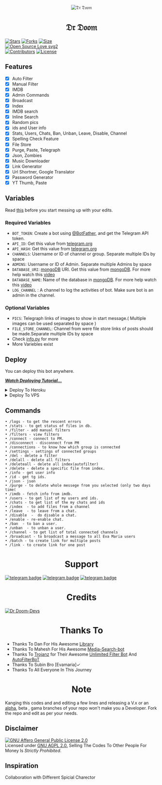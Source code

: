 <p align="center">
  <img src="https://telegra.ph/file/3a7ff2efd3deab9b4b397.jpg" alt="𝔇𝔯 𝔇𝔬𝔬𝔪">
</p>
<h1 align="center">
  <b>𝔇𝔯 𝔇𝔬𝔬𝔪</b>
</h1>


[![Stars](https://img.shields.io/github/stars/SpideyserTG/HulkBusterBot?style=curve-square&color=red)](https://github.com/SpideyserTG/HulkBusterBot/stargazers)
[![Forks](https://img.shields.io/github/forks/SpideyserTG/HulkBusterBot?style=curve-square&color=red)](https://github.com/SpideyserTG/HulkBusterBot/fork)
[![Size](https://img.shields.io/github/repo-size/SpideyserTG/HulkBusterBot?style=curve-square&color=green)](https://github.com/SpideyserTG/HulkBusterBot/)   
[![Open Source Love svg2](https://badges.frapsoft.com/os/v2/open-source.svg?v=103)](https://github.com/SpiderserTG/HulkBusterBot)   
[![Contributors](https://img.shields.io/github/contributors/SpideyserTG/HulkBusterBot?style=curve-square&color=green)](https://github.com/SpideyserTG/HulkBusterBot/graphs/contributors)
[![License](https://img.shields.io/badge/License-AGPL-blue)](https://github.com/SpiderserTG/HulkBusterBot/blob/main/LICENSE)

## Features

- [x] Auto Filter
- [x] Manual Filter
- [x] IMDB
- [x] Admin Commands
- [x] Broadcast
- [x] Index
- [x] IMDB search
- [x] Inline Search
- [x] Random pics
- [x] ids and User info 
- [x] Stats, Users, Chats, Ban, Unban, Leave, Disable, Channel
- [x] Spelling Check Feature
- [x] File Store
- [x] Purge, Paste, Telegraph
- [x] Json, Zombies
- [x] Music Downloader
- [x] Link Generator
- [x] Url Shortner, Google Translator
- [x] Password Generator
- [x] YT Thumb, Paste
## Variables

Read [this](https://telegram.dog/nonokanw/1) before you start messing up with your edits.

### Required Variables
* `BOT_TOKEN`: Create a bot using [@BotFather](https://telegram.dog/BotFather), and get the Telegram API token.
* `API_ID`: Get this value from [telegram.org](https://my.telegram.org/apps)
* `API_HASH`: Get this value from [telegram.org](https://my.telegram.org/apps)
* `CHANNELS`: Username or ID of channel or group. Separate multiple IDs by space
* `ADMINS`: Username or ID of Admin. Separate multiple Admins by space
* `DATABASE_URI`: [mongoDB](https://www.mongodb.com) URI. Get this value from [mongoDB](https://www.mongodb.com). For more help watch this [video](https://youtu.be/1G1XwEOnxxo)
* `DATABASE_NAME`: Name of the database in [mongoDB](https://www.mongodb.com). For more help watch this [video](https://youtu.be/1G1XwEOnxxo)
* `LOG_CHANNEL` : A channel to log the activities of bot. Make sure bot is an admin in the channel.
### Optional Variables
* `PICS`: Telegraph links of images to show in start message.( Multiple images can be used separated by space )
* `FILE_STORE_CHANNEL`: Channel from were file store links of posts should be made.Separate multiple IDs by space
* Check [info.py](https://github.com/SpideyserTG/Hulkbusterbot/blob/master/info.py) for more
* More Variebles exist

## Deploy
You can deploy this bot anywhere.

<i>**[Watch Deploying Tutorial...](https://youtu.be/1G1XwEOnxxo)**</i>

<details><summary>Deploy To Heroku</summary>
<p>
<br>
<a href="https://telegram.dog/XTZ_HerokuBot?start=RXZhbWFyaWFURy9FdmFNYXJpYSBtYXN0ZXI">
  <img src="https://www.herokucdn.com/deploy/button.svg" alt="Deploy">
</a>
</p>
</details>

<details><summary>Deploy To VPS</summary>
<p>
<pre>
git clone https://github.com/SpideyserTG/Hulkbusterbot
# Install Packages
pip3 install -U -r requirements.txt
Edit info.py with variables as given below then run bot
python3 bot.py
</pre>
</p>
</details>


## Commands
```
• /logs - to get the rescent errors
• /stats - to get status of files in db.
• /filter - add manual filters
• /filters - view filters
• /connect - connect to PM.
• /disconnect - disconnect from PM
• /connections - to know how which group is connected
• /settings - settings of connected groups
• /del - delete a filter
• /delall - delete all filters
• /deleteall - delete all index(autofilter)
• /delete - delete a specific file from index.
• /info - get user info
• /id - get tg ids.
• /json - json
• /purge - to delete whole messege from you selected (only two days time(
• /imdb - fetch info from imdb.
• /users - to get list of my users and ids.
• /chats - to get list of the my chats and ids 
• /index  - to add files from a channel
• /leave  - to leave from a chat.
• /disable  -  do disable a chat.
• /enable - re-enable chat.
• /ban  - to ban a user.
• /unban  - to unban a user.
• /channel - to get list of total connected channels
• /broadcast - to broadcast a message to all Eva Maria users
• /batch - to create link for multiple posts
• /link - to create link for one post
```

<h1 align="center">
  <b>Support</b>
</h1>

[![telegram badge](https://img.shields.io/badge/Telegram-Group-30302f?style=flat&logo=telegram)](https://telegram.dog/Starkbotz)
[![telegram badge](https://img.shields.io/badge/Telegram-Group_2-30302f?style=flat&logo=telegram)](https://telegram.dog/mwpro11)
[![telegram badge](https://img.shields.io/badge/Lord_SA-30302f?style=curve-square&logo=telegram)](https://telegram.dog/lord1of5darkness9)

<h1 align="center">
  <b>Credits</b>
</h1>

[![Dr Doom-Devs](https://img.shields.io/static/v1?label=Dr_Doom&message=Devs&color=critical)](https://telegram.dog/lord1of5darkness9)


<h1 align="center">
  <b>Thanks To</b>
</h1>

 - Thanks To Dan For His Awesome [Library](https://github.com/pyrogram/pyrogram)
 - Thanks To Mahesh For His Awesome [Media-Search-bot](https://github.com/Mahesh0253/Media-Search-bot)
 - Thanks To [Trojanz](https://github.com/trojanzhex) for Their Awesome [Unlimited Filter Bot](https://github.com/TroJanzHEX/Unlimited-Filter-Bot) And [AutoFilterBoT](https://github.com/trojanzhex/auto-filter-bot)
 - Thanks To Subin Bro [Evamaria]✓
 - Thanks To All Everyone In This Journey

<h1 align="center">
  <b>Note</b>
</h1>

Kanging this codes and and editing a few lines and releasing a V.x  or an [alpha](https://telegram.dog/subin_works/204), beta , gama branches of your repo won't make you a Developer.
Fork the repo and edit as per your needs.

## Disclaimer
[![GNU Affero General Public License 2.0](https://www.gnu.org/graphics/agplv3-155x51.png)](https://www.gnu.org/licenses/agpl-3.0.en.html#header)    
Licensed under [GNU AGPL 2.0.](https://github.com/SpideyserTG/hulkbuster/blob/master/LICENSE)
Selling The Codes To Other People For Money Is *Strictly Prohibited*.

## Inspiration
 Collaboration with Different Spicial Charector 
